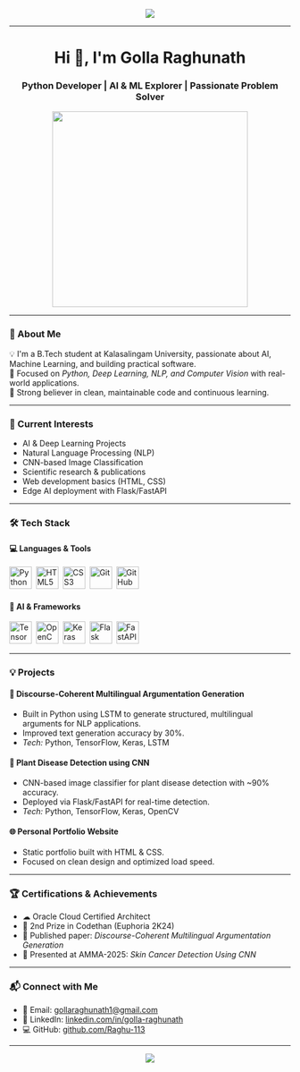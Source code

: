 <!-- ✨ Modern Animated Header -->
<p align="center">
  <img src="https://readme-typing-svg.demolab.com?font=Fira+Code&size=26&duration=4000&pause=1000&color=00D9FF&center=true&width=800&lines=Aspiring+Software+Engineer+%7C+Python+%26+ML+Enthusiast;Passionate+about+AI,+Coding,+and+Innovation;Building+NLP+%26+Deep+Learning+Projects" />
</p>

---

<h1 align="center">Hi 👋, I'm Golla Raghunath</h1>
<h3 align="center">Python Developer | AI & ML Explorer | Passionate Problem Solver</h3>

<p align="center">
  <img src="https://media.giphy.com/media/L1R1tvI9svkIWwpVYr/giphy.gif" width="350" />
</p>

---

### 🎯 About Me

💡 I'm a B.Tech student at Kalasalingam University, passionate about AI, Machine Learning, and building practical software.  
🚀 Focused on *Python, Deep Learning, NLP, and Computer Vision* with real-world applications.  
🧠 Strong believer in clean, maintainable code and continuous learning.

---

### 🌱 Current Interests

- AI & Deep Learning Projects
- Natural Language Processing (NLP)
- CNN-based Image Classification
- Scientific research & publications
- Web development basics (HTML, CSS)
- Edge AI deployment with Flask/FastAPI

---

### 🛠 Tech Stack

#### 💻 Languages & Tools

<p align="left">
  <img src="https://cdn.jsdelivr.net/gh/devicons/devicon/icons/python/python-original.svg" title="Python" width="40" height="40"/>&nbsp;
  <img src="https://cdn.jsdelivr.net/gh/devicons/devicon/icons/html5/html5-original.svg" title="HTML5" width="40" height="40"/>&nbsp;
  <img src="https://cdn.jsdelivr.net/gh/devicons/devicon/icons/css3/css3-original.svg" title="CSS3" width="40" height="40"/>&nbsp;
  <img src="https://cdn.jsdelivr.net/gh/devicons/devicon/icons/git/git-original.svg" title="Git" width="40" height="40"/>&nbsp;
  <img src="https://cdn.jsdelivr.net/gh/devicons/devicon/icons/github/github-original.svg" title="GitHub" width="40" height="40"/>&nbsp;
</p>

#### 🧠 AI & Frameworks

<p align="left">
  <img src="https://cdn.jsdelivr.net/gh/devicons/devicon/icons/tensorflow/tensorflow-original.svg" title="TensorFlow" width="40" height="40"/>&nbsp;
  <img src="https://cdn.jsdelivr.net/gh/devicons/devicon/icons/opencv/opencv-original.svg" title="OpenCV" width="40" height="40"/>&nbsp;
  <img src="https://upload.wikimedia.org/wikipedia/commons/thumb/a/ae/Keras_logo.svg/120px-Keras_logo.svg.png" title="Keras" width="40" height="40"/>&nbsp;
  <img src="https://img.icons8.com/color/48/000000/flask.png" title="Flask" width="40"/>&nbsp;
  <img src="https://img.icons8.com/fluency/48/null/api.png" title="FastAPI" width="40"/>&nbsp;
</p>

---

### 💡 Projects

#### 🧬 Discourse-Coherent Multilingual Argumentation Generation
- Built in Python using LSTM to generate structured, multilingual arguments for NLP applications.
- Improved text generation accuracy by 30%.
- *Tech:* Python, TensorFlow, Keras, LSTM

#### 🌱 Plant Disease Detection using CNN
- CNN-based image classifier for plant disease detection with ~90% accuracy.
- Deployed via Flask/FastAPI for real-time detection.
- *Tech:* Python, TensorFlow, Keras, OpenCV

#### 🌐 Personal Portfolio Website
- Static portfolio built with HTML & CSS.
- Focused on clean design and optimized load speed.

---

### 🏆 Certifications & Achievements

- ☁ Oracle Cloud Certified Architect
- 🥈 2nd Prize in Codethan (Euphoria 2K24)
- 📃 Published paper: *Discourse-Coherent Multilingual Argumentation Generation*
- 🧪 Presented at AMMA-2025: *Skin Cancer Detection Using CNN*

---

### 📬 Connect with Me

- 📧 Email: [gollaraghunath1@gmail.com](mailto:gollaraghunath1@gmail.com)
- 💼 LinkedIn: [linkedin.com/in/golla-raghunath](https://linkedin.com/in/golla-raghunath)
- 💻 GitHub: [github.com/Raghu-113](https://github.com/Raghu-113)

---

<p align="center">
  <img src="https://readme-typing-svg.herokuapp.com?font=Fira+Code&size=22&duration=3000&pause=1000&color=F74CFF&center=true&vCenter=true&width=550&lines=Keep+Building+%F0%9F%9A%80;Keep+Exploring+AI+%F0%9F%A7%AA;Keep+Learning+%F0%9F%93%9A" />
</p>
